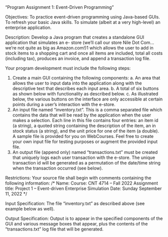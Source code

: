 “Program Assignment 1:  Event-Driven Programming” 
 
Objectives:  To practice event-driven programming using  Java-based GUIs. To refresh your basic 
Java skills. To simulate (albeit at a very high-level) an enterprise application. 
 
Description:  Develop a Java program that creates a standalone GUI application that simulates an e-
store (we’ll call our store Nile Dot Com... we’re not quite as big as Amazon.com!)1 which allows the 
user to add in stock items to a shopping cart and once all items are included, total all costs (including 
tax), produces an invoice, and append a transaction log file. 
 
Your program development must include the following steps:   
1. Create a main GUI containing the following components: 
a. An area that allows the user to input data into the application along with the descriptive 
text that describes each input area. 
b. A total of six buttons as shown below with functionality as described below. 
c. As illustrated below, the various buttons on the interface are only accessible at certain 
points during a user’s interaction with the e-store.   
2. An input file named “inventory.txt”.  This is a comma separated file which contains the 
data that will be read by the application when the user makes a selection.  Each line in this file 
contains four entries: an item id (a string), a quoted string containing the description of the 
item, an in stock status (a string), and the unit price for one of the item (a double).  A sample 
file is provided for you on  WebCourses.  Feel free to create your own input file for testing 
purposes or augment the provided input file. 
3. An output file (append only) named “transactions.txt” must be created that uniquely 
logs each user transaction with the e-store.  The unique transaction id will be generated as a 
permutation of the date/time string when the transaction occurred (see below). 
 
Restrictions: 
Your source file shall begin with comments containing the following information: 
/*  Name:  <your name goes here> 
     Course: CNT 4714 – Fall 2022 
     Assignment title: Project 1 – Event-driven Enterprise Simulation 
     Date: Sunday September 11, 2022 
*/ 
 
Input Specification:  The file “inventory.txt” as described above (see example below as 
well).  
 
Output  Specification:    Output  is  to  appear  in  the  specified  components  of  the  GUI  and  various 
message boxes that appear, plus the contents of the 
“transactions.txt” log file that will be generated. 
